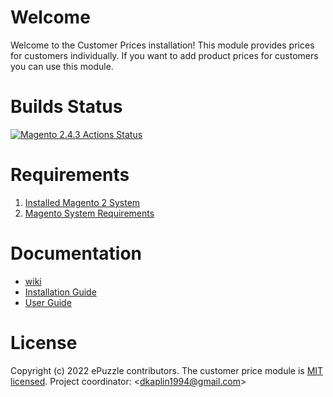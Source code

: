 # Welcome
Welcome to the Customer Prices installation! This module provides prices for customers individually. If you want to add product prices for customers you can use this module.

# Builds Status
[![Magento 2.4.3 Actions Status](https://github.com/epuzzle/magento2-customer-price/workflows/magento243/badge.svg)](https://github.com/epuzzle/magento2-customer-price/actions)

# Requirements
1. [Installed Magento 2 System](https://devdocs.magento.com/guides/v2.4/install-gde/bk-install-guide.html)
2. [Magento System Requirements](https://devdocs.magento.com/guides/v2.4/install-gde/system-requirements.html)

# Documentation
* [wiki](https://github.com/epuzzle/magento2-customer-price/wiki)
* [Installation Guide](https://github.com/epuzzle/magento2-customer-price/wiki/Installation-Guide)
* [User Guide](https://github.com/epuzzle/magento2-customer-price/wiki/User-Guide)

# License
Copyright (c) 2022 ePuzzle contributors.
The customer price module is [MIT licensed](./LICENSE).
Project coordinator: &lt;dkaplin1994@gmail.com&gt;
